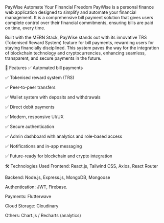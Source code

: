 PayWise
Automate Your Financial Freedom
PayWise is a personal finance web application designed to simplify and automate your financial management. It is a comprehensive bill payment solution that gives users complete control over their financial commitments, ensuring bills are paid on time, every time.

Built with the MERN Stack, PayWise stands out with its innovative TRS (Tokenised Reward System) feature for bill payments, rewarding users for staying financially disciplined. This system paves the way for the integration of blockchain technology and cryptocurrencies, enhancing seamless, transparent, and secure payments in the future.

🚀 Features
✅ Automated bill payments

✅ Tokenised reward system (TRS)

✅ Peer-to-peer transfers 

✅ Wallet system with deposits and withdrawals

✅ Direct debit payments

✅ Modern, responsive UI/UX

✅ Secure authentication 

✅ Admin dashboard with analytics and role-based access

✅ Notifications and in-app messaging

✅ Future-ready for blockchain and crypto integration

🛠️ Technologies Used
Frontend: React.js, Tailwind CSS, Axios, React Router

Backend: Node.js, Express.js, MongoDB, Mongoose

Authentication: JWT, Firebase.

Payments:  Flutterwave

Cloud Storage: Cloudinary

Others: Chart.js / Recharts (analytics)

